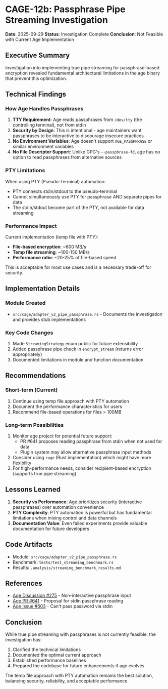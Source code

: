 # CAGE-12b: Passphrase Pipe Streaming Investigation

**Date**: 2025-09-29
**Status**: Investigation Complete
**Conclusion**: Not Feasible with Current Age Implementation

## Executive Summary

Investigation into implementing true pipe streaming for passphrase-based encryption revealed fundamental architectural limitations in the age binary that prevent this optimization.

## Technical Findings

### How Age Handles Passphrases

1. **TTY Requirement**: Age reads passphrases from `/dev/tty` (the controlling terminal), not from stdin
2. **Security by Design**: This is intentional - age maintainers want passphrases to be interactive to discourage insecure practices
3. **No Environment Variables**: Age doesn't support `AGE_PASSPHRASE` or similar environment variables
4. **No File Descriptor Support**: Unlike GPG's `--passphrase-fd`, age has no option to read passphrases from alternative sources

### PTY Limitations

When using PTY (Pseudo-Terminal) automation:
- PTY connects stdin/stdout to the pseudo-terminal
- Cannot simultaneously use PTY for passphrase AND separate pipes for data
- The stdin/stdout become part of the PTY, not available for data streaming

### Performance Impact

Current implementation (temp file with PTY):
- **File-based encryption**: ~600 MB/s
- **Temp file streaming**: ~100-150 MB/s
- **Performance ratio**: ~20-25% of file-based speed

This is acceptable for most use cases and is a necessary trade-off for security.

## Implementation Details

### Module Created
- `src/cage/adapter_v2_pipe_passphrase.rs` - Documents the investigation and provides stub implementations

### Key Code Changes
1. Made `StreamingStrategy` enum public for future extensibility
2. Added passphrase pipe check in `encrypt_stream` (returns error appropriately)
3. Documented limitations in module and function documentation

## Recommendations

### Short-term (Current)
1. Continue using temp file approach with PTY automation
2. Document the performance characteristics for users
3. Recommend file-based operations for files > 100MB

### Long-term Possibilities
1. Monitor age project for potential future support:
   - PR #641 proposes reading passphrase from stdin when not used for data
   - Plugin system may allow alternative passphrase input methods
2. Consider using `rage` (Rust implementation) which might have more flexibility
3. For high-performance needs, consider recipient-based encryption (supports true pipe streaming)

## Lessons Learned

1. **Security vs Performance**: Age prioritizes security (interactive passphrases) over automation convenience
2. **PTY Complexity**: PTY automation is powerful but has fundamental limitations when mixing control and data channels
3. **Documentation Value**: Even failed experiments provide valuable documentation for future developers

## Code Artifacts

- Module: `src/cage/adapter_v2_pipe_passphrase.rs`
- Benchmark: `tests/test_streaming_benchmark.rs`
- Results: `.analysis/streaming_benchmark_results.md`

## References

- [Age Discussion #275](https://github.com/FiloSottile/age/discussions/275) - Non-interactive passphrase input
- [Age PR #641](https://github.com/FiloSottile/age/pull/641) - Proposal for stdin passphrase reading
- [Age Issue #603](https://github.com/FiloSottile/age/issues/603) - Can't pass password via stdin

## Conclusion

While true pipe streaming with passphrases is not currently feasible, the investigation has:
1. Clarified the technical limitations
2. Documented the optimal current approach
3. Established performance baselines
4. Prepared the codebase for future enhancements if age evolves

The temp file approach with PTY automation remains the best solution, balancing security, reliability, and acceptable performance.